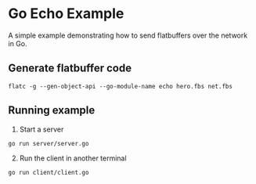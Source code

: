 # Go Echo Example

A simple example demonstrating how to send flatbuffers over the network in Go.

## Generate flatbuffer code

```
flatc -g --gen-object-api --go-module-name echo hero.fbs net.fbs
```

## Running example

1. Start a server
```
go run server/server.go
```

2. Run the client in another terminal
```
go run client/client.go
```

